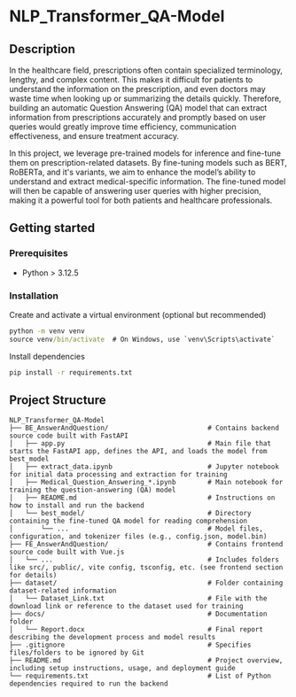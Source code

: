# NLP_Transformer_QA-Model

## Description

In the healthcare field, prescriptions often contain specialized terminology, lengthy, and complex content. This makes it difficult for patients to understand the information on the prescription, and even doctors may waste time when looking up or summarizing the details quickly. Therefore, building an automatic Question Answering (QA) model that can extract information from prescriptions accurately and promptly based on user queries would greatly improve time efficiency, communication effectiveness, and ensure treatment accuracy.

In this project, we leverage pre-trained models for inference and fine-tune them on prescription-related datasets. By fine-tuning models such as BERT, RoBERTa, and it's variants, we aim to enhance the model’s ability to understand and extract medical-specific information. The fine-tuned model will then be capable of answering user queries with higher precision, making it a powerful tool for both patients and healthcare professionals.

## Getting started

### Prerequisites

- Python > 3.12.5

### Installation

Create and activate a virtual environment (optional but recommended)

```cmd
python -m venv venv
source venv/bin/activate  # On Windows, use `venv\Scripts\activate`
```

Install dependencies

```cmd
pip install -r requirements.txt
```

## Project Structure

```
NLP_Transformer_QA-Model
├── BE_AnswerAndQuestion/                         # Contains backend source code built with FastAPI
│   ├── app.py                                    # Main file that starts the FastAPI app, defines the API, and loads the model from best_model
│   ├── extract_data.ipynb                        # Jupyter notebook for initial data processing and extraction for training
│   ├── Medical_Question_Answering_*.ipynb        # Main notebook for training the question-answering (QA) model
│   ├── README.md                                 # Instructions on how to install and run the backend
│   └── best_model/                               # Directory containing the fine-tuned QA model for reading comprehension
│       └── ...                                   # Model files, configuration, and tokenizer files (e.g., config.json, model.bin)
├── FE_AnswerAndQuestion/                         # Contains frontend source code built with Vue.js
│   └── ...                                       # Includes folders like src/, public/, vite config, tsconfig, etc. (see frontend section for details)
├── dataset/                                      # Folder containing dataset-related information
│   └── Dataset_Link.txt                          # File with the download link or reference to the dataset used for training
├── docs/                                         # Documentation folder
│   └── Report.docx                               # Final report describing the development process and model results
├── .gitignore                                    # Specifies files/folders to be ignored by Git
├── README.md                                     # Project overview, including setup instructions, usage, and deployment guide
└── requirements.txt                              # List of Python dependencies required to run the backend
```
